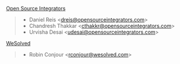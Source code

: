 [Open Source Integrators](http://opensourceintegrators.com)

> - Daniel Reis \<<dreis@opensourceintegrators.com>\>
> - Chandresh Thakkar \<<cthakkr@opensourceintegrators.com>\>
> - Urvisha Desai \<<udesai@opensourceintegrators.com>\>

[WeSolved](http://wesolved.com)

> - Robin Conjour \<<rconjour@wesolved.com>\>
